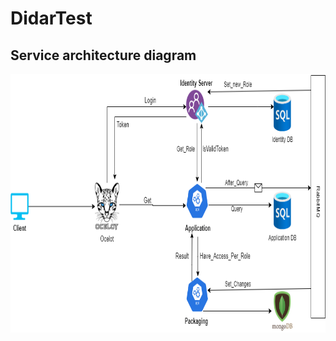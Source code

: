 # DidarTest
## Service architecture diagram


<p align="center">
<img src="https://github.com/Sabermotamedi/DidarTest/blob/main/Didar.Diagram.drawio (1).png" width=801 height=414>
</p>

